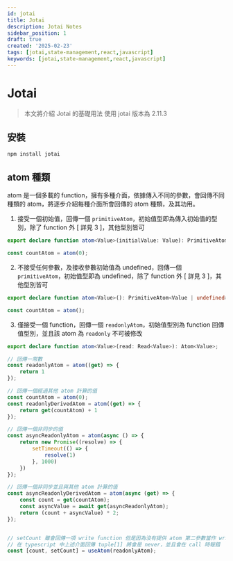 ```yaml
---
id: jotai
title: Jotai
description: Jotai Notes
sidebar_position: 1
draft: true
created: '2025-02-23'
tags: [jotai,state-management,react,javascript]
keywords: [jotai,state-management,react,javascript]
---
```



# Jotai

> 本文將介紹 Jotai 的基礎用法
> 使用 jotai 版本為 2.11.3

## 安裝

```bash
npm install jotai
```

## atom 種類

atom 是一個多載的 function，擁有多種介面，依據傳入不同的參數，會回傳不同種類的 atom，將逐步介紹每種介面所會回傳的 atom 種類，及其功用。

1. 接受一個初始值，回傳一個 `primitiveAtom`，初始值型即為傳入初始值的型別，除了 function 外 [ 詳見 3 ]，其他型別皆可

```ts
export declare function atom<Value>(initialValue: Value): PrimitiveAtom<Value> & WithInitialValue<Value>;
```

```ts example
const countAtom = atom(0);
```

2. 不接受任何參數，及接收參數初始值為 undefined，回傳一個 `primitiveAtom`，初始值型即為 undefined，除了 function 外 [ 詳見 3 ]，其他型別皆可

```ts
export declare function atom<Value>(): PrimitiveAtom<Value | undefined> & WithInitialValue<Value | undefined>;
```

```ts example
const countAtom = atom();
```

3. 僅接受一個 function，回傳一個 `readonlyAtom`，初始值型別為 function 回傳值型別，並且該 atom 為 `readonly` 不可被修改

```ts
export declare function atom<Value>(read: Read<Value>): Atom<Value>;
```

```ts example
// 回傳一常數
const readonlyAtom = atom((get) => {
    return 1
});

// 回傳一個經過其他 atom 計算的值
const countAtom = atom(0);
const readonlyDerivedAtom = atom((get) => {
    return get(countAtom) + 1
});

// 回傳一個非同步的值
const asyncReadonlyAtom = atom(async () => {
    return new Promise((resolve) => {
        setTimeout(() => {
            resolve(1)
        }, 1000)
    })
});

// 回傳一個非同步並且與其他 atom 計算的值
const asyncReadonlyDerivedAtom = atom(async (get) => {
    const count = get(countAtom);
    const asyncValue = await get(asyncReadonlyAtom);
    return (count + asyncValue) * 2; 
});


// setCount 雖會回傳一項 write function 但是因為沒有提供 atom 第二參數當作 write function，所以在執行時會 throw exception `not writable atom`
// 在 typescript 中上述介面回傳 tuple[1] 將會是 never，並且會在 call 時報錯
const [count, setCount] = useAtom(readonlyAtom);
```





